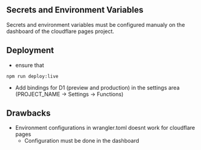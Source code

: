 ## Secrets and Environment Variables

Secrets and environment variables must be configured manualy on the dashboard of the cloudflare pages project.

## Deployment

-   ensure that

```shell
npm run deploy:live
```

-   Add bindings for D1 (preview and production) in the settings area (PROJECT_NAME -> Settings -> Functions)

## Drawbacks

-   Environment configurations in wrangler.toml doesnt work for cloudflare pages
    -   Configuration must be done in the dashboard
